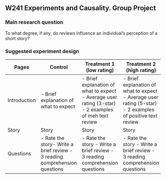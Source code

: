 ## W241 Experiments and Causality. Group Project

### Main research question

To what degree, if any, do reviews influence an individual’s perception of a short story?

### Suggested experiment design

| Pages        | Control                                                                   | Treatment 1 (low rating)                                                                           | Treatment 2 (high rating)                                                                               |
|--------------|---------------------------------------------------------------------------|----------------------------------------------------------------------------------------------------|---------------------------------------------------------------------------------------------------------|
| Introduction | - Brief explanation of what to expect                                     | - Brief explanation of what to expect - Average user rating (3-star) - 2 examples of meh text review | - Brief explanation of what to expect - Average user rating (5-star) - 2 examples of positive text review |
| Story        | Story                                                                     | Story                                                                                              | Story                                                                                                   |
| Questions    | - Rate the story-  Write a brief review - 3 reading comprehension questions | - Rate the story - Write a brief review - 3 reading comprehension questions                          | - Rate the story - Write a brief review - 3 reading comprehension questions                               |

